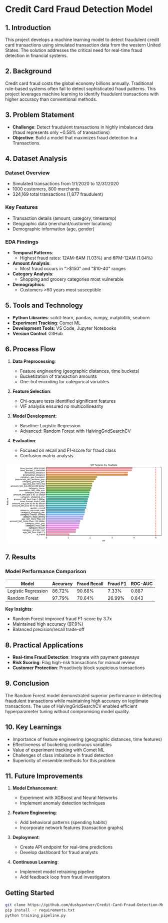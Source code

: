 # Credit Card Fraud Detection Model



## 1. Introduction
This project develops a machine learning model to detect fraudulent credit card transactions using simulated transaction data from the western United States. The solution addresses the critical need for real-time fraud detection in financial systems.

## 2. Background
Credit card fraud costs the global economy billions annually. Traditional rule-based systems often fail to detect sophisticated fraud patterns. This project leverages machine learning to identify fraudulent transactions with higher accuracy than conventional methods.

## 3. Problem Statement
- **Challenge**: Detect fraudulent transactions in highly imbalanced data (fraud represents only ~0.58% of transactions)
- **Objective**: Build a model that maximizes fraud detection In a Transactions.

## 4. Dataset Analysis
### Dataset Overview
- Simulated transactions from 1/1/2020 to 12/31/2020
- 1000 customers, 800 merchants
- 324,169 total transactions (1,877 fraudulent)

### Key Features
- Transaction details (amount, category, timestamp)
- Geographic data (merchant/customer locations)
- Demographic information (age, gender)

### EDA Findings
- **Temporal Patterns**:
  - Highest fraud rates: 12AM-6AM (1.03%) and 6PM-12AM (1.04%)
- **Amount Analysis**:
  - Most fraud occurs in ">$150" and "$10-40" ranges
- **Category Analysis**:
  - Shopping and grocery categories most vulnerable
- **Demographics**:
  - Customers >60 years most susceptible

## 5. Tools and Technology
- **Python Libraries**: scikit-learn, pandas, numpy, matplotlib, seaborn
- **Experiment Tracking**: Comet ML
- **Development Tools**: VS Code, Jupyter Notebooks
- **Version Control**: GitHub

## 6. Process Flow
1. **Data Preprocessing**:
   - Feature engineering (geographic distances, time buckets)
   - Bucketization of transaction amounts
   - One-hot encoding for categorical variables

2. **Feature Selection**:
   - Chi-square tests identified significant features
   - VIF analysis ensured no multicollinearity

3. **Model Development**:
   - Baseline: Logistic Regression
   - Advanced: Random Forest with HalvingGridSearchCV

4. **Evaluation**:
   - Focused on recall and F1-score for fraud class
   - Confusion matrix analysis

![Fraud Detection Vaiable Importance](image.png)

## 7. Results
### Model Performance Comparison

| Model                | Accuracy | Fraud Recall | Fraud F1 | ROC-AUC |
|----------------------|----------|--------------|----------|---------|
| Logistic Regression  | 86.72%   | 90.68%       | 7.33%    | 0.887   |
| Random Forest        | 97.79%   | 70.64%       | 26.99%   | 0.843   |

**Key Insights**:
- Random Forest improved fraud F1-score by 3.7x
- Maintained high accuracy (97.9%)
- Balanced precision/recall trade-off

## 8. Practical Applications
- **Real-time Fraud Detection**: Integrate with payment gateways
- **Risk Scoring**: Flag high-risk transactions for manual review
- **Customer Protection**: Proactively block suspicious transactions

## 9. Conclusion
The Random Forest model demonstrated superior performance in detecting fraudulent transactions while maintaining high accuracy on legitimate transactions. The use of HalvingGridSearchCV enabled efficient hyperparameter tuning without compromising model quality.

## 10. Key Learnings
- Importance of feature engineering (geographic distances, time features)
- Effectiveness of bucketing continuous variables
- Value of experiment tracking with Comet ML
- Challenges of class imbalance in fraud detection
- Superiority of ensemble methods for this problem

## 11. Future Improvements
1. **Model Enhancement**:
   - Experiment with XGBoost and Neural Networks
   - Implement anomaly detection techniques

2. **Feature Engineering**:
   - Add behavioral patterns (spending habits)
   - Incorporate network features (transaction graphs)

3. **Deployment**:
   - Create API endpoint for real-time predictions
   - Develop dashboard for fraud analysts

4. **Continuous Learning**:
   - Implement model retraining pipeline
   - Add feedback loop from fraud investigators

## Getting Started
```bash
git clone https://github.com/dushyantver/Credit-Card-Fraud-Detection-Model.git
pip install -r requirements.txt
python training_pipeline.py